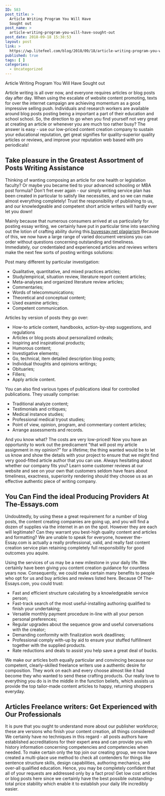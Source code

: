 ```yaml
---
ID: 583
post_title: >
  Article Writing Program You Will Have
  Sought out
post_name: >
  article-writing-program-you-will-have-sought-out
post_date: 2018-09-18 15:38:53
layout: post
link: >
  https://wp.litefeel.com/blog/2018/09/18/article-writing-program-you-will-have-sought-out/
published: true
tags: [ ]
categories:
  - Uncategorized
---
```

Article Writing Program You Will Have Sought out<p>Article writing is all over now, and everyone requires articles or blog posts day after day. When using the escalate of website content promoting, texts for over the internet campaign are achieving momentum as a good impressive selling push. Individuals and research workers are available around blog posts posting being a important a part of their education and school school. So, the direction to go when you find yourself not very great at creating an article or whenever you are much too rather busy? The answer is easy - use our low-priced content creation company to sustain your educational reputation, get great signifies for quality-superior quality articles or reviews, and improve your reputation web based with pro periodicals!</p><h2>Take pleasure in the Greatest Assortment of Posts Writing Assistance</h2><p>Thinking of wanting composing an article for one health or legislation faculty?<!--more--> Or maybe you became tied to your advanced schooling or MBA post formula? Don't fret ever again - our simply writing service plan has been created in particular to satisfy like necessities, and so we can make almost everything completely! Trust the responsibility of publishing to us, and our knowledgeable and competent short article writers will hardly ever let you down!</p><p>Mainly because that numerous consumers arrived at us particularly for posting essay writing, we certainly have put in particular time into searching out the lotion of crafting ability during this.<a href="https://buyoriginalessay.com/custom-essay-writing/">buyessay.net plagiarism</a> Because of this, we now have a large range of varied document versions you can order without questions concerning outstanding and timeliness. Immediately, our credentialed and experienced articles and reviews writers make the next few sorts of posting writings solutions:</p><p>Post many different by particular investigation:</p><ul><li>Qualitative, quantitative, and mixed practices articles;</li><li>Study/empirical, situation review, literature report content articles;</li><li>Meta-analyses and organized literature review articles;</li><li>Commentaries;</li><li>Words of telecommunications;</li><li>Theoretical and conceptual content;</li><li>Used examine articles;</li><li>Competent communication.</li></ul><p>Articles by version of posts they go over:</p><ul><li>How-to article content, handbooks, action-by-step suggestions, and regulations</li><li>Articles or blog posts about personalized ordeals;</li><li>Inspiring and inspirational products;</li><li>Humorous content;</li><li>Investigative elements;</li><li>Go, technical, item detailed description blog posts;</li><li>Individual thoughts and opinions writings;</li><li>Obituaries;</li><li>Fillers;</li><li>Apply article content.</li></ul><p>You can also find various types of publications ideal for controlled publications. They usually comprise:</p><ul><li>Traditional analyze content;</li><li>Testimonials and critiques;</li><li>Medical instance studies;</li><li>Professional medical tryout studies;</li><li>Point of view, opinion, program, and commentary content articles;</li><li>Arrange assessments and records.</li></ul><p>And you know what? The costs are very low-priced! Now you have an opportunity to work out the predicament "that will post my article assignment in my opinion?" for a lifetime; the thing wanted would be to let us know and show the details with your project to ensure that we might find very good-fitted article author that you can use. Always hesitating about whether our company fits you? Learn some customer reviews at our website and see on your own that customers seldom have fears about timeliness, exactness, superiority rendering should they choose us as an effective authentic piece of writing company.</p><h2>You Can Find the ideal Producing Providers At The-Essays.com</h2><p>Undoubtedly, by using these a great requirement for a number of blog posts, the content creating companies are going up, and you will find a dozen of supplies via the internet in an on the spot. However they are each will legitimate? Can they warrant you best-high quality content and articles and formatting? We are unable to speak for everyone, however the-Essay.com is actually a really professional, valid, and really fast content creation service plan retaining completely full responsibility for good outcomes you aquire.</p><p>Using the services of us may be a new milestone in your daily life. We certainly have been giving you content creation guidance for countless years now. Consequently, we could make certain many benefits to people who opt for us and buy articles and reviews listed here. Because Of The-Essays.com, you could trust:</p><ul><li>Fast and efficient structure calculating by a knowledgeable service person;</li><li>Fast-track search of the most useful-installing authoring qualified to finish your undertaking;</li><li>Versatile monthly payment procedure in-line with all your person personal preferences;</li><li>Regular upgrades about the sequence grow and useful conversations with the creator;</li><li>Demanding conformity with finalization work deadlines;</li><li>Professional comply with-up by aid to ensure your stuffed fulfillment together with the supplied products.</li><li>Rate reductions and deals to assist you help save a great deal of bucks.</li></ul><p>We make our articles both equally particular and convincing because our competent, clearly-skilled freelance writers use a authentic desire for composition. They work on each and every choose almost like it had become they who wanted to send these crafting products. Our really love to everything you do is in the middle in the function beliefs, which assists us provide the top tailor-made content articles to happy, returning shoppers everyday.</p><h2>Articles Freelance writers: Get Experienced with Our Professionals</h2><p>It is pure that you ought to understand more about our publisher workforce; these are versions who finish your content creation, all things considered! We certainly have no techniques in this regard - all posts authors have established accreditations for their expert area and can provide you with history information concerning competencies and competencies when needed. To make certain only the top join our creating group, we now have created a multi-place use method to check all contenders for things like sentence structure skills, design capabilities, authoring mechanics, and over-all qualified education. Hence, you may be completely confident that all of your requests are addressed only by a fact pros! Get low cost articles or blog posts here since we certainly have the best possible outstanding-total price stability which enable it to establish your daily life incredibly easier.</p>